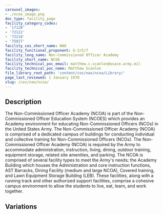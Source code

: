 ```yaml
---
carousel_images:
- ./ncoa_image.png
doc_type: facility_page
facility_category_codes:
- '17120'
- '72122'
- '72210'
- '75027'
facility_cos_short_name: NAO
facility_functional_proponent: G-3/5/7
facility_long_name: Non‐Commissioned Officer Academy
facility_short_name: NCOA
facility_technical_poc_email: matthew.c.scanlon@usace.army.mil
facility_technical_poc_name: Matthew Scanlon
file_library_root_path: 'content/cos/nao/ncoa/Library/'
page_last_reviewed: 1 January 1970
slug: /cos/nao/ncoa/
---
```




## Description

The Non-Commissioned Officer Academy (NCOA) is part of the Non-Commissioned Officer Education System (NCOES) which provides an Academy environment for educating Non-Commissioned Officers (NCOs) in the United States Army. The Non-Commissioned Officer Academy (NCOA) is comprised of a dedicated campus of buildings for conducting individual and collective training for Non-Commissioned Officers (NCOs). The Non-Commissioned Officer Academy (NCOA) is required by the Army to accommodate administration, instruction, living, dining, outdoor training, equipment storage, related site amenities, and parking. The NCOA is comprised of several facility types to meet the Army's needs; the Academy Building which houses the Administration and core instruction functions, AST Barracks, Dining Facility (medium and large NCOA), Covered training, and Lawn Equipment Storage Building (LEB). These facilities, along with a running track and other authorized support facilities, comprise a cohesive campus environment to allow the students to live, eat, learn, and work together.

## Variations
